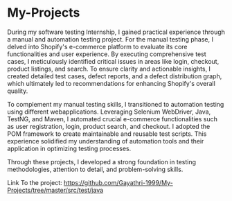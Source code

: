 # My-Projects

During my software testing Internship, I gained practical experience through a manual and automation testing project. For the manual testing phase, I delved into Shopify's e-commerce platform to evaluate its core functionalities and user experience. By executing comprehensive test cases, I meticulously identified critical issues in areas like login, checkout, product listings, and search. To ensure clarity and actionable insights, I created detailed test cases, defect reports, and a defect distribution graph, which ultimately led to recommendations for enhancing Shopify's overall quality.

To complement my manual testing skills, I transitioned to automation testing using different webapplications. Leveraging Selenium WebDriver, Java, TestNG, and Maven, I automated crucial e-commerce functionalities such as user registration, login, product search, and checkout. I adopted the POM framework to create maintainable and reusable test scripts. This experience solidified my understanding of automation tools and their application in optimizing testing processes.

Through these projects, I developed a strong foundation in testing methodologies, attention to detail, and problem-solving skills. 

Link To the project: https://github.com/Gayathri-1999/My-Projects/tree/master/src/test/java
